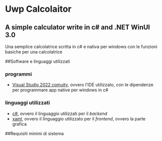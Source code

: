 # Uwp Calcolaitor
## A simple calculator write in c# and .NET WinUI 3.0
Una semplice calcolatrice scritta in c# e nativa per windows con le funzioni basiche per una calcolatrice

##Software e linguaggi utilizzati
### programmi
* [Visual Studio 2022 comuity](https://visualstudio.microsoft.com/it/), ovvero l'IDE utilizzato, con le dipendenze per programmare app native per windows in c#
### linguaggi utilizzati
* [c#](https://learn.microsoft.com/it-it/dotnet/csharp/), ovvero il linguaggio utilizzati per il _backend_
* [xaml](https://en.wikipedia.org/wiki/Extensible_Application_Markup_Language), ovvero il linguaggio utilizzato per il _frontend_, ovvero la parte grafica


##Requisiti minimi di sistema
